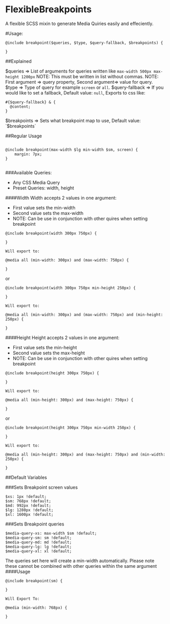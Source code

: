 # FlexibleBreakpoints
A flexible SCSS mixin to generate Media Quiries easily and effeciently.

#Usage:

```
@include breakpoint($queries, $type, $query-fallback, $breakpoints) {

}

```


##Explained

$queries => List of arguments for queries written like  `max-width 500px max-height 1200px`
            NOTE: This must be written in list without commas.
            NOTE: First argument => query property, Second argument=> value for query.
$type => Type of query for example `screen` or `all`.
$query-fallback => If you would like to set a fallback, Default value: `null`, Exports to css like:
```
#{$query-fallback} & {
  @content;
}
```
$breakpoints => Sets what breakpoint map to use, Default value: `$breakpoints`

##Regular Usage

```

@include breakpoint(max-width $lg min-width $sm, screen) {
    margin: 7px;
}


```

###Available Queries:

- Any CSS Media Query
- Preset Queries: width, height

####Width
Width accepts 2 values in one argument:
- First value sets the min-width
- Second value sets the max-width
- NOTE: Can be use in conjunction with other quires when setting breakpoint

```
@include breakpoint(width 300px 750px) {

}

Will export to:

@media all (min-width: 300px) and (max-width: 750px) {

}
```
or
```
@include breakpoint(width 300px 750px min-height 250px) {

}

Will export to:

@media all (min-width: 300px) and (max-width: 750px) and (min-height: 250px) {

}
```

####Height
Height accepts 2 values in one argument:
- First value sets the min-height
- Second value sets the max-height
- NOTE: Can be use in conjunction with other quires when setting breakpoint
```
@include breakpoint(height 300px 750px) {

}

Will export to:

@media all (min-height: 300px) and (max-height: 750px) {

}
```
or
```
@include breakpoint(height 300px 750px min-width 250px) {

}

Will export to:

@media all (min-height: 300px) and (max-height: 750px) and (min-width: 250px) {

}

```

##Default Variables

###Sets Breakpoint screen values
```
$xs: 1px !default;
$sm: 768px !default;
$md: 992px !default;
$lg: 1280px !default;
$xl: 1600px !default;
```

###Sets Breakpoint queries
```
$media-query-xs: max-width $sm !default;
$media-query-sm: sm !default;
$media-query-md: md !default;
$media-query-lg: lg !default;
$media-query-xl: xl !default;
```

The queries set here will create a min-width automatically.
Please note these cannot be combined with other queries within the same argument
####Usage
```
@include breakpoint(sm) {

}

Will Export To:

@media (min-width: 768px) {

}
```
